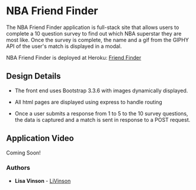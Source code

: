 # NBA Friend Finder

The NBA Friend Finder application is full-stack site that allows users to complete a 10 question survey to find out which NBA superstar they are most like. Once the survey is complete, the name and a gif from the GIPHY API of the user's match is displayed in a modal. 

NBA Friend Finder is deployed at Heroku: [Friend Finder](https://nba-friend-finder-app.herokuapp.com/)

## Design Details

* The front end uses Bootstrap 3.3.6 with images dynamically displayed.

* All html pages are displayed using express to handle routing

* Once a user submits a response from 1 to 5 to the 10 survey questions, the data is captured and a match is sent in response to a POST request.

## Application Video
Coming Soon!

### Authors

* **Lisa Vinson** - [LiVinson](https://github.com/LiVinson)

